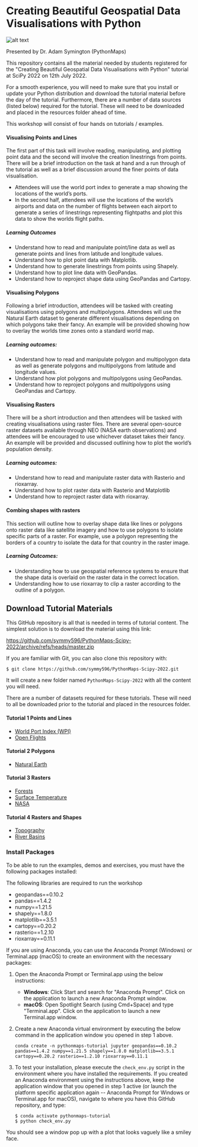 # Creating Beautiful Geospatial Data Visualisations with Python 
 
![alt text](https://github.com/symmy596/PythonMaps-Scipy-2022/blob/master/resources/assets/shapping_lanes_dark.png) 

Presented by Dr. Adam Symington (PythonMaps)

This repository contains all the material needed by students registered for the "Creating Beautiful Geospatial Data Visualisations with Python" tutorial at SciPy 2022 on 12th July 2022.

For a smooth experience, you will need to make sure that you install or update your Python distribution and download the tutorial material before the day of the tutorial. Furthermore, there are a number of data sources (listed below) required for the tutorial. These will need to be downloaded and placed in the resources folder ahead of time.

This workshop will consist of four hands on tutorials / examples. 

#### Visualising Points and Lines

The first part of this task will involve reading, manipulating, and plotting point data and the second will involve the creation linestrings from points. There will be a brief introduction on the task at hand and a run through of the tutorial as well as a brief discussion around the finer points of data visualisation. 
- Attendees will use the world port index to generate a map showing the locations of the world’s ports. 
- In the second half, attendees will use the locations of the world’s airports and data on the number of flights between each airport to generate a series of linestrings representing flightpaths and plot this data to show the worlds flight paths.

##### Learning Outcomes
- Understand how to read and manipulate point/line data as well as generate points and lines from latitude and longitude values. 
- Understand how to plot point data with Matplotlib.
- Understand how to generate linestrings from points using Shapely.
- Understand how to plot line data with GeoPandas.
- Understand how to reproject shape data using GeoPandas and Cartopy.

#### Visualising Polygons

Following a brief introduction, attendees will be tasked with creating visualisations using polygons and multipolygons. Attendees will use the Natural Earth dataset to generate different visualisations depending on which polygons take their fancy. An example will be provided showing how to overlay the worlds time zones onto a standard world map. 

##### Learning outcomes:
- Understand how to read and manipulate polygon and multipolygon data as well as generate polygons and multipolygons from latitude and longitude values.
- Understand how plot polygons and multipolygons using GeoPandas.
- Understand how to reproject polygons and multipolygons using GeoPandas and Cartopy.

#### Visualising Rasters

There will be a short introduction and then attendees will be tasked with creating visualisations using raster files. There are several open-source raster datasets available through NEO (NASA earth observations) and attendees will be encouraged to use whichever dataset takes their fancy. An example will be provided and discussed outlining how to plot the world’s population density. 

##### Learning outcomes:
- Understand how to read and manipulate raster data with Rasterio and rioxarray. 
- Understand how to plot raster data with Rasterio and Matplotlib
- Understand how to reproject raster data with rioxarray. 

#### Combing shapes with rasters

This section will outline how to overlay shape data like lines or polygons onto raster data like satellite imagery and how to use polygons to isolate specific parts of a raster. For example, use a polygon representing the borders of a country to isolate the data for that country in the raster image.

##### Learning Outcomes:
- Understanding how to use geospatial reference systems to ensure that the shape data is overlaid on the raster data in the correct location.
- Understanding how to use rioxarray to clip a raster according to the outline of a polygon.


## Download Tutorial Materials

This GitHub repository is all that is needed in terms of tutorial content. The simplest solution is to download the material using this link:

https://github.com/symmy596/PythonMaps-Scipy-2022/archive/refs/heads/master.zip

If you are familiar with Git, you can also clone this repository with:

```
$ git clone https://github.com/symmy596/PythonMaps-Scipy-2022.git
```

It will create a new folder named `PythonMaps-Scipy-2022` with all the content you will need.

There are a number of datasets required for these tutorials. These will need to all be downloaded prior to the tutorial and placed in the resources folder.


#### Tutorial 1 Points and Lines

- [World Port Index (WPI)](https://msi.nga.mil/Publications/WPI)
- [Open Flights](https://openflights.org/data.html)

#### Tutorial 2 Polygons

- [Natural Earth](https://www.naturalearthdata.com/)

#### Tutorial 3 Rasters

- [Forests](https://globalmaps.github.io/ptc.html)
- [Surface Temperature](https://neo.gsfc.nasa.gov/view.php?datasetId=MOD_LSTD_M&year=2021)
- [NASA](https://neo.gsfc.nasa.gov/)

#### Tutorial 4 Rasters and Shapes

- [Topography](https://www.ngdc.noaa.gov/mgg/global/relief/ETOPO1/data/bedrock/grid_registered/georeferenced_tiff/)
- [River Basins](https://www.fao.org/fishery/static/geonetwork/d47ba28e-31be-470d-81cf-ad3d5594fafd/data/)


### Install Packages

To be able to run the examples, demos and exercises, you must have the following packages installed:

The following libraries are required to run the workshop

- geopandas==0.10.2
- pandas==1.4.2
- numpy==1.21.5
- shapely==1.8.0
- matplotlib==3.5.1
- cartopy==0.20.2
- rasterio==1.2.10
- rioxarray==0.11.1

If you are using Anaconda, you can use the Anaconda Prompt (Windows) or Terminal.app (macOS) to create an environment with the necessary packages:

1. Open the Anaconda Prompt or Terminal.app using the below instructions:
    - **Windows**: Click Start and search for "Anaconda Prompt". Click on the application to launch a new Anaconda Prompt window.
    - **macOS**: Open Spotlight Search (using Cmd+Space) and type "Terminal.app". Click on the application to launch a new Terminal.app window.   

2. Create a new Anaconda virtual environment by executing the below command in the application window you opened in step 1 above.

    ```
    conda create -n pythonmaps-tutorial jupyter geopandas==0.10.2 pandas==1.4.2 numpy==1.21.5 shapely==1.8.0 matplotlib==3.5.1 cartopy==0.20.2 rasterio==1.2.10 rioxarray==0.11.1
    ```

3. To test your installation, please execute the `check_env.py` script in the environment where you have installed the requirements. If you created an Anaconda environment using the instructions above, keep the application window that you opened in step 1 active (or launch the platform specific application again -- Anaconda Prompt for Windows or Terminal.app for macOS), navigate to where you have this GitHub repository, and type:

    ```
    $ conda activate pythonmaps-tutorial
    $ python check_env.py
    ```

You should see a window pop up with a plot that looks vaguely like a smiley face.
